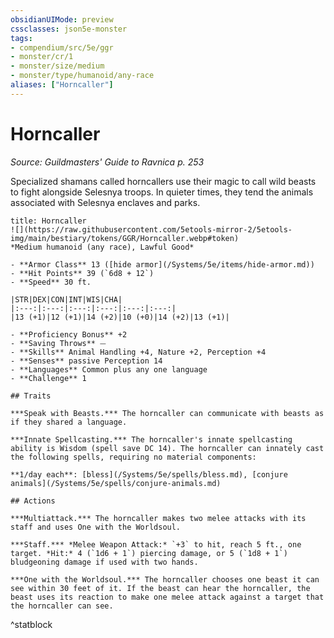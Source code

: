 ```yaml
---
obsidianUIMode: preview
cssclasses: json5e-monster
tags:
- compendium/src/5e/ggr
- monster/cr/1
- monster/size/medium
- monster/type/humanoid/any-race
aliases: ["Horncaller"]
---
```

# Horncaller
*Source: Guildmasters' Guide to Ravnica p. 253*  

Specialized shamans called horncallers use their magic to call wild beasts to fight alongside Selesnya troops. In quieter times, they tend the animals associated with Selesnya enclaves and parks.

```ad-statblock
title: Horncaller
![](https://raw.githubusercontent.com/5etools-mirror-2/5etools-img/main/bestiary/tokens/GGR/Horncaller.webp#token)
*Medium humanoid (any race), Lawful Good*

- **Armor Class** 13 ([hide armor](/Systems/5e/items/hide-armor.md))
- **Hit Points** 39 (`6d8 + 12`)
- **Speed** 30 ft.

|STR|DEX|CON|INT|WIS|CHA|
|:---:|:---:|:---:|:---:|:---:|:---:|
|13 (+1)|12 (+1)|14 (+2)|10 (+0)|14 (+2)|13 (+1)|

- **Proficiency Bonus** +2
- **Saving Throws** ⏤
- **Skills** Animal Handling +4, Nature +2, Perception +4
- **Senses** passive Perception 14
- **Languages** Common plus any one language
- **Challenge** 1

## Traits

***Speak with Beasts.*** The horncaller can communicate with beasts as if they shared a language.

***Innate Spellcasting.*** The horncaller's innate spellcasting ability is Wisdom (spell save DC 14). The horncaller can innately cast the following spells, requiring no material components:

**1/day each**: [bless](/Systems/5e/spells/bless.md), [conjure animals](/Systems/5e/spells/conjure-animals.md)

## Actions

***Multiattack.*** The horncaller makes two melee attacks with its staff and uses One with the Worldsoul.

***Staff.*** *Melee Weapon Attack:* `+3` to hit, reach 5 ft., one target. *Hit:* 4 (`1d6 + 1`) piercing damage, or 5 (`1d8 + 1`) bludgeoning damage if used with two hands.

***One with the Worldsoul.*** The horncaller chooses one beast it can see within 30 feet of it. If the beast can hear the horncaller, the beast uses its reaction to make one melee attack against a target that the horncaller can see.
```
^statblock